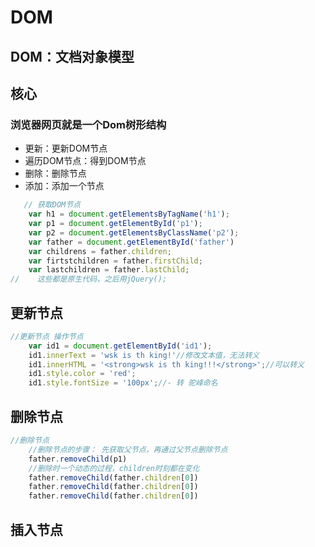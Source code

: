 # DOM
## DOM：文档对象模型
## 核心
### 浏览器网页就是一个Dom树形结构
* 更新：更新DOM节点
* 遍历DOM节点：得到DOM节点
* 删除：删除节点
* 添加：添加一个节点
```javascript
   // 获取DOM节点
    var h1 = document.getElementsByTagName('h1');
    var p1 = document.getElementById('p1');
    var p2 = document.getElementsByClassName('p2');
    var father = document.getElementById('father')
    var childrens = father.children;
    var firtstchildren = father.firstChild;
    var lastchildren = father.lastChild;
//    这些都是原生代码，之后用jQuery();
```
## 更新节点
```javascript
//更新节点 操作节点
    var id1 = document.getElementById('id1');
    id1.innerText = 'wsk is th king!'//修改文本值，无法转义
    id1.innerHTML = '<strong>wsk is th king!!!</strong>';//可以转义
    id1.style.color = 'red';
    id1.style.fontSize = '100px';//- 转 驼峰命名
```
## 删除节点
```javascript
//删除节点
    //删除节点的步骤： 先获取父节点，再通过父节点删除节点
    father.removeChild(p1)
    //删除时一个动态的过程，children时刻都在变化
    father.removeChild(father.children[0])
    father.removeChild(father.children[0])
    father.removeChild(father.children[0])
```
## 插入节点
```javascript

```